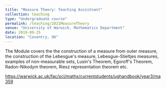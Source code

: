 ```yaml
---
title: "Measure Theory: Teaching Assistnant"
collection: teaching
type: "Undergraduate course"
permalink: /teaching/2021MeasureTheory
venue: "University of Warwick, Mathematics Department"
date: 2019-09-25
location: "Coventry, UK"
---
```



The Module covers the the construction of a measure from outer measure, the construction of the Lebesgue's measure, Lebesgue-Stieltjes measures, examples of non-measurable sets, Lusin's Theorem, Egoroff's Theorem, Radon-Nikodym theorem, Riesz representation theorem etc.

https://warwick.ac.uk/fac/sci/maths/currentstudents/ughandbook/year3/ma359